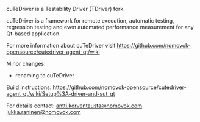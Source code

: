 cuTeDriver is a Testability Driver (TDriver) fork.

cuTeDriver is a framework for remote execution, automatic testing, regression testing and even automated performance measurement for any Qt-based application.

For more information about cuTeDriver visit https://github.com/nomovok-opensource/cutedriver-agent_qt/wiki

Minor changes:
* renaming to cuTeDriver


Build instructions:
https://github.com/nomovok-opensource/cutedriver-agent_qt/wiki/Setup%3A-driver-and-sut_qt

For details contact:
antti.korventausta@nomovok.com
jukka.raninen@nomovok.com
